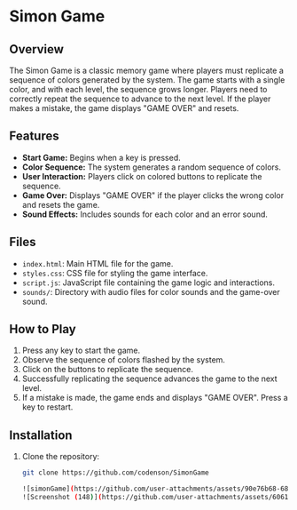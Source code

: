 # Simon Game

## Overview
The Simon Game is a classic memory game where players must replicate a sequence of colors generated by the system.
The game starts with a single color, and with each level, the sequence grows longer. Players need to correctly repeat 
the sequence to advance to the next level. If the player makes a mistake, the game displays "GAME OVER" and resets.

## Features

- **Start Game:** Begins when a key is pressed.
- **Color Sequence:** The system generates a random sequence of colors.
- **User Interaction:** Players click on colored buttons to replicate the sequence.
- **Game Over:** Displays "GAME OVER" if the player clicks the wrong color and resets the game.
- **Sound Effects:** Includes sounds for each color and an error sound.

## Files
- `index.html`: Main HTML file for the game.
- `styles.css`: CSS file for styling the game interface.
- `script.js`: JavaScript file containing the game logic and interactions.
- `sounds/`: Directory with audio files for color sounds and the game-over sound.

## How to Play
1. Press any key to start the game.
2. Observe the sequence of colors flashed by the system.
3. Click on the buttons to replicate the sequence.
4. Successfully replicating the sequence advances the game to the next level.
5. If a mistake is made, the game ends and displays "GAME OVER". Press a key to restart.

## Installation

1. Clone the repository:
   ```bash
   git clone https://github.com/codenson/SimonGame

   ![simonGame](https://github.com/user-attachments/assets/90e76b68-68d4-4885-9bed-51c69e62c0fa)
   ![Screenshot (148)](https://github.com/user-attachments/assets/6061cddf-096d-486e-a7cf-37f976317bc3)


